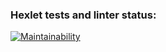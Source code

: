 ### Hexlet tests and linter status:
[![Maintainability](https://api.codeclimate.com/v1/badges/acdf7a8372a0799f8d99/maintainability)](https://codeclimate.com/github/Mirum-7/frontend-project-44/maintainability)
